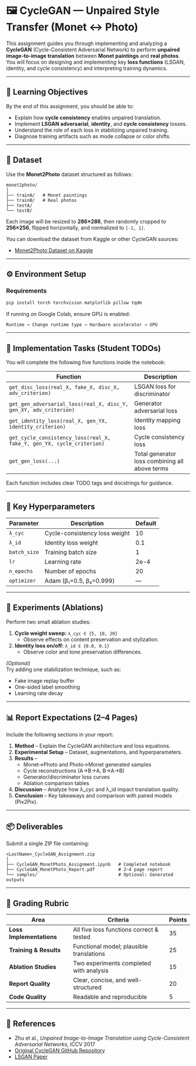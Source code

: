# 🖼️ CycleGAN — Unpaired Style Transfer (Monet ↔ Photo)

This assignment guides you through implementing and analyzing a **CycleGAN** (Cycle-Consistent Adversarial Network) to perform **unpaired image-to-image translation** between **Monet paintings** and **real photos**.  
You will focus on designing and implementing key **loss functions** (LSGAN, identity, and cycle consistency) and interpreting training dynamics.

---

## 🎯 Learning Objectives
By the end of this assignment, you should be able to:

- Explain how **cycle consistency** enables unpaired translation.
- Implement **LSGAN adversarial**, **identity**, and **cycle consistency** losses.
- Understand the role of each loss in stabilizing unpaired training.
- Diagnose training artifacts such as mode collapse or color shifts.

---

## 📁 Dataset
Use the **Monet2Photo** dataset structured as follows:

```
monet2photo/
│
├── trainA/   # Monet paintings
├── trainB/   # Real photos
├── testA/
└── testB/
```

Each image will be resized to **286×286**, then randomly cropped to **256×256**, flipped horizontally, and normalized to `[-1, 1]`.

You can download the dataset from Kaggle or other CycleGAN sources:
- [Monet2Photo Dataset on Kaggle](https://www.kaggle.com/datasets/balraj98/monet2photo)

---

## ⚙️ Environment Setup
### Requirements
```bash
pip install torch torchvision matplotlib pillow tqdm
```

If running on Google Colab, ensure GPU is enabled:
```
Runtime → Change runtime type → Hardware accelerator → GPU
```

---

## 🧩 Implementation Tasks (Student TODOs)

You will complete the following five functions inside the notebook:

| Function | Description |
|-----------|--------------|
| `get_disc_loss(real_X, fake_X, disc_X, adv_criterion)` | LSGAN loss for discriminator |
| `get_gen_adversarial_loss(real_X, disc_Y, gen_XY, adv_criterion)` | Generator adversarial loss |
| `get_identity_loss(real_X, gen_YX, identity_criterion)` | Identity mapping loss |
| `get_cycle_consistency_loss(real_X, fake_Y, gen_YX, cycle_criterion)` | Cycle consistency loss |
| `get_gen_loss(...)` | Total generator loss combining all above terms |

Each function includes clear TODO tags and docstrings for guidance.

---

## 🧠 Key Hyperparameters
| Parameter | Description | Default |
|------------|-------------|----------|
| `λ_cyc` | Cycle-consistency loss weight | 10 |
| `λ_id` | Identity loss weight | 0.1 |
| `batch_size` | Training batch size | 1 |
| `lr` | Learning rate | 2e-4 |
| `n_epochs` | Number of epochs | 20 |
| `optimizer` | Adam (β₁=0.5, β₂=0.999) | — |

---

## 🧪 Experiments (Ablations)
Perform two small ablation studies:

1. **Cycle weight sweep:** `λ_cyc ∈ {5, 10, 20}`  
   - Observe effects on content preservation and stylization.
2. **Identity loss on/off:** `λ_id ∈ {0.0, 0.1}`  
   - Observe color and tone preservation differences.

*(Optional)*  
Try adding one stabilization technique, such as:
- Fake image replay buffer  
- One-sided label smoothing  
- Learning rate decay  

---

## 📊 Report Expectations (2–4 Pages)
Include the following sections in your report:

1. **Method** – Explain the CycleGAN architecture and loss equations.  
2. **Experimental Setup** – Dataset, augmentations, and hyperparameters.  
3. **Results** –  
   - Monet→Photo and Photo→Monet generated samples  
   - Cycle reconstructions (A→B→A, B→A→B)  
   - Generator/discriminator loss curves  
   - Ablation comparison tables  
4. **Discussion** – Analyze how λ_cyc and λ_id impact translation quality.  
5. **Conclusion** – Key takeaways and comparison with paired models (Pix2Pix).

---

## 📦 Deliverables
Submit a single ZIP file containing:

```
<LastName>_CycleGAN_Assignment.zip
│
├── CycleGAN_MonetPhoto_Assignment.ipynb   # Completed notebook
├── CycleGAN_MonetPhoto_Report.pdf         # 2–4 page report
└── samples/                               # Optional: Generated outputs
```

---

## 💯 Grading Rubric

| Area | Criteria | Points |
|------|-----------|--------|
| **Loss Implementations** | All five loss functions correct & tested | 35 |
| **Training & Results** | Functional model; plausible translations | 25 |
| **Ablation Studies** | Two experiments completed with analysis | 15 |
| **Report Quality** | Clear, concise, and well-structured | 20 |
| **Code Quality** | Readable and reproducible | 5 |

---

## 🧰 References
- Zhu et al., *Unpaired Image-to-Image Translation using Cycle-Consistent Adversarial Networks*, ICCV 2017  
- [Original CycleGAN GitHub Repository](https://github.com/junyanz/pytorch-CycleGAN-and-pix2pix)  
- [LSGAN Paper](https://arxiv.org/abs/1611.04076)

